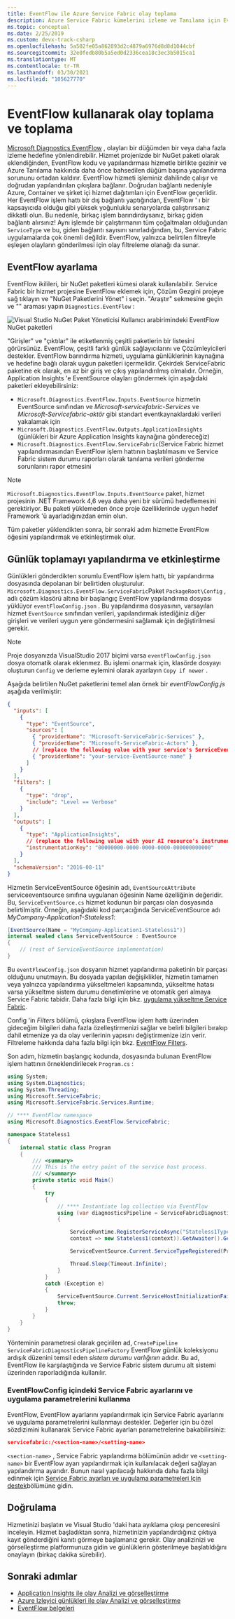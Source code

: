 ```yaml
---
title: EventFlow ile Azure Service Fabric olay toplama
description: Azure Service Fabric kümelerini izleme ve Tanılama için EventFlow kullanarak olayları toplama ve toplama hakkında bilgi edinin.
ms.topic: conceptual
ms.date: 2/25/2019
ms.custom: devx-track-csharp
ms.openlocfilehash: 5a502fe05a862893d2c4879a6976d8d8d1044cbf
ms.sourcegitcommit: 32e0fedb80b5a5ed0d2336cea18c3ec3b5015ca1
ms.translationtype: MT
ms.contentlocale: tr-TR
ms.lasthandoff: 03/30/2021
ms.locfileid: "105627770"
---
```

# <a name="event-aggregation-and-collection-using-eventflow"></a>EventFlow kullanarak olay toplama ve toplama

[Microsoft Diagnostics EventFlow](https://github.com/Azure/diagnostics-eventflow) , olayları bir düğümden bir veya daha fazla izleme hedefine yönlendirebilir. Hizmet projenizde bir NuGet paketi olarak eklendiğinden, EventFlow kodu ve yapılandırması hizmetle birlikte gezinir ve Azure Tanılama hakkında daha önce bahsedilen düğüm başına yapılandırma sorununu ortadan kaldırır. EventFlow hizmeti işleminiz dahilinde çalışır ve doğrudan yapılandırılan çıkışlara bağlanır. Doğrudan bağlantı nedeniyle Azure, Container ve şirket içi hizmet dağıtımları için EventFlow geçerlidir. Her EventFlow işlem hattı bir dış bağlantı yaptığından, EventFlow ' ı bir kapsayıcıda olduğu gibi yüksek yoğunluklu senaryolarda çalıştırırsanız dikkatli olun. Bu nedenle, birkaç işlem barındırdıysanız, birkaç giden bağlantı alırsınız! Aynı işlemde bir çalıştırmanın tüm çoğaltmaları olduğundan `ServiceType` ve bu, giden bağlantı sayısını sınırladığından, bu, Service Fabric uygulamalarda çok önemli değildir. EventFlow, yalnızca belirtilen filtreyle eşleşen olayların gönderilmesi için olay filtreleme olanağı da sunar.

## <a name="set-up-eventflow"></a>EventFlow ayarlama

EventFlow ikilileri, bir NuGet paketleri kümesi olarak kullanılabilir. Service Fabric bir hizmet projesine EventFlow eklemek için, Çözüm Gezgini projeye sağ tıklayın ve "NuGet Paketlerini Yönet" i seçin. "Araştır" sekmesine geçin ve "" araması yapın `Diagnostics.EventFlow` :

![Visual Studio NuGet Paket Yöneticisi Kullanıcı arabirimindeki EventFlow NuGet paketleri](./media/service-fabric-diagnostics-event-aggregation-eventflow/eventflow-nuget.png)

"Girişler" ve "çıktılar" ile etiketlenmiş çeşitli paketlerin bir listesini görürsünüz. EventFlow, çeşitli farklı günlük sağlayıcılarını ve Çözümleyicileri destekler. EventFlow barındırma hizmeti, uygulama günlüklerinin kaynağına ve hedefine bağlı olarak uygun paketleri içermelidir. Çekirdek ServiceFabric paketine ek olarak, en az bir giriş ve çıkış yapılandırılmış olmalıdır. Örneğin, Application Insights 'e EventSource olayları göndermek için aşağıdaki paketleri ekleyebilirsiniz:

* `Microsoft.Diagnostics.EventFlow.Inputs.EventSource` hizmetin EventSource sınıfından ve *Microsoft-servicefabric-Services* ve *Microsoft-Servicefabric-aktör* gibi standart eventkaynaklardaki verileri yakalamak için
* `Microsoft.Diagnostics.EventFlow.Outputs.ApplicationInsights` (günlükleri bir Azure Application Insights kaynağına göndereceğiz)
* `Microsoft.Diagnostics.EventFlow.ServiceFabric`(Service Fabric hizmet yapılandırmasından EventFlow işlem hattının başlatılmasını ve Service Fabric sistem durumu raporları olarak tanılama verileri gönderme sorunlarını rapor etmesini

>[!NOTE]
>`Microsoft.Diagnostics.EventFlow.Inputs.EventSource` paket, hizmet projesinin .NET Framework 4,6 veya daha yeni bir sürümü hedeflemesini gerektiriyor. Bu paketi yüklemeden önce proje özelliklerinde uygun hedef Framework 'ü ayarladığınızdan emin olun.

Tüm paketler yüklendikten sonra, bir sonraki adım hizmette EventFlow öğesini yapılandırmak ve etkinleştirmek olur.

## <a name="configure-and-enable-log-collection"></a>Günlük toplamayı yapılandırma ve etkinleştirme
Günlükleri gönderdikten sorumlu EventFlow işlem hattı, bir yapılandırma dosyasında depolanan bir belirtiden oluşturulur. `Microsoft.Diagnostics.EventFlow.ServiceFabric`Paket `PackageRoot\Config` , adlı çözüm klasörü altına bir başlangıç EventFlow yapılandırma dosyası yüklüyor `eventFlowConfig.json` . Bu yapılandırma dosyasının, varsayılan hizmet `EventSource` sınıfından verileri, yapılandırmak istediğiniz diğer girişleri ve verileri uygun yere göndermesini sağlamak için değiştirilmesi gerekir.

>[!NOTE]
>Proje dosyanızda VisualStudio 2017 biçimi varsa `eventFlowConfig.json` dosya otomatik olarak eklenmez. Bu işlemi onarmak için, klasörde dosyayı oluşturun `Config` ve derleme eylemini olarak ayarlayın `Copy if newer` . 

Aşağıda belirtilen NuGet paketlerini temel alan örnek bir *eventFlowConfig.js* aşağıda verilmiştir:
```json
{
  "inputs": [
    {
      "type": "EventSource",
      "sources": [
        { "providerName": "Microsoft-ServiceFabric-Services" },
        { "providerName": "Microsoft-ServiceFabric-Actors" },
        // (replace the following value with your service's ServiceEventSource name)
        { "providerName": "your-service-EventSource-name" }
      ]
    }
  ],
  "filters": [
    {
      "type": "drop",
      "include": "Level == Verbose"
    }
  ],
  "outputs": [
    {
      "type": "ApplicationInsights",
      // (replace the following value with your AI resource's instrumentation key)
      "instrumentationKey": "00000000-0000-0000-0000-000000000000"
    }
  ],
  "schemaVersion": "2016-08-11"
}
```

Hizmetin ServiceEventSource öğesinin adı, `EventSourceAttribute` serviceeventsource sınıfına uygulanan öğesinin Name özelliğinin değeridir. Bu, `ServiceEventSource.cs` hizmet kodunun bir parçası olan dosyasında belirtilmiştir. Örneğin, aşağıdaki kod parçacığında ServiceEventSource adı *MyCompany-Application1-Stateless1*:

```csharp
[EventSource(Name = "MyCompany-Application1-Stateless1")]
internal sealed class ServiceEventSource : EventSource
{
    // (rest of ServiceEventSource implementation)
}
```

Bu `eventFlowConfig.json` dosyanın hizmet yapılandırma paketinin bir parçası olduğunu unutmayın. Bu dosyada yapılan değişiklikler, hizmetin tamamen veya yalnızca yapılandırma yükseltmeleri kapsamında, yükseltme hatası varsa yükseltme sistem durumu denetimlerine ve otomatik geri almaya Service Fabric tabidir. Daha fazla bilgi için bkz. [uygulama yükseltme Service Fabric](service-fabric-application-upgrade.md).

Config 'in *Filters* bölümü, çıkışlara EventFlow işlem hattı üzerinden gideceğim bilgileri daha fazla özelleştirmenizi sağlar ve belirli bilgileri bırakıp dahil etmenize ya da olay verilerinin yapısını değiştirmenize izin verir. Filtreleme hakkında daha fazla bilgi için bkz. [EventFlow Filters](https://github.com/Azure/diagnostics-eventflow#filters).

Son adım, hizmetin başlangıç kodunda, dosyasında bulunan EventFlow işlem hattının örneklendirilecek `Program.cs` :

```csharp
using System;
using System.Diagnostics;
using System.Threading;
using Microsoft.ServiceFabric;
using Microsoft.ServiceFabric.Services.Runtime;

// **** EventFlow namespace
using Microsoft.Diagnostics.EventFlow.ServiceFabric;

namespace Stateless1
{
    internal static class Program
    {
        /// <summary>
        /// This is the entry point of the service host process.
        /// </summary>
        private static void Main()
        {
            try
            {
                // **** Instantiate log collection via EventFlow
                using (var diagnosticsPipeline = ServiceFabricDiagnosticPipelineFactory.CreatePipeline("MyApplication-MyService-DiagnosticsPipeline"))
                {

                    ServiceRuntime.RegisterServiceAsync("Stateless1Type",
                    context => new Stateless1(context)).GetAwaiter().GetResult();

                    ServiceEventSource.Current.ServiceTypeRegistered(Process.GetCurrentProcess().Id, typeof(Stateless1).Name);

                    Thread.Sleep(Timeout.Infinite);
                }
            }
            catch (Exception e)
            {
                ServiceEventSource.Current.ServiceHostInitializationFailed(e.ToString());
                throw;
            }
        }
    }
}
```

Yönteminin parametresi olarak geçirilen ad, `CreatePipeline` `ServiceFabricDiagnosticsPipelineFactory` EventFlow günlük koleksiyonu ardışık düzenini temsil eden *sistem durumu varlığının* adıdır. Bu ad, EventFlow ile karşılaştığında ve Service Fabric sistem durumu alt sistemi üzerinden raporladığında kullanılır.

### <a name="use-service-fabric-settings-and-application-parameters-in-eventflowconfig"></a>EventFlowConfig içindeki Service Fabric ayarlarını ve uygulama parametrelerini kullanma

EventFlow, EventFlow ayarlarını yapılandırmak için Service Fabric ayarlarını ve uygulama parametrelerini kullanmayı destekler. Değerler için bu özel sözdizimini kullanarak Service Fabric ayarları parametrelerine bakabilirsiniz:

```json
servicefabric:/<section-name>/<setting-name>
```

`<section-name>` , Service Fabric yapılandırma bölümünün adıdır ve `<setting-name>` bir EventFlow ayarı yapılandırmak için kullanılacak değeri sağlayan yapılandırma ayarıdır. Bunun nasıl yapılacağı hakkında daha fazla bilgi edinmek için [Service Fabric ayarları ve uygulama parametreleri Için destek](https://github.com/Azure/diagnostics-eventflow#support-for-service-fabric-settings-and-application-parameters)bölümüne gidin.

## <a name="verification"></a>Doğrulama

Hizmetinizi başlatın ve Visual Studio 'daki hata ayıklama çıkışı penceresini inceleyin. Hizmet başladıktan sonra, hizmetinizin yapılandırdığınız çıktıya kayıt gönderdiğini kanıtı görmeye başlamanız gerekir. Olay analizinizi ve görselleştirme platformunuza gidin ve günlüklerin gösterilmeye başlatıldığını onaylayın (birkaç dakika sürebilir).

## <a name="next-steps"></a>Sonraki adımlar

* [Application Insights ile olay Analizi ve görselleştirme](service-fabric-diagnostics-event-analysis-appinsights.md)
* [Azure Izleyici günlükleri ile olay Analizi ve görselleştirme](service-fabric-diagnostics-event-analysis-oms.md)
* [EventFlow belgeleri](https://github.com/Azure/diagnostics-eventflow)
